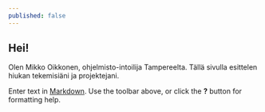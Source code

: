 ```yaml
---
published: false
---
```

## Hei!

Olen Mikko Oikkonen, ohjelmisto-intoilija Tampereelta. Tällä sivulla esittelen hiukan tekemisiäni ja projektejani.

Enter text in [Markdown](http://daringfireball.net/projects/markdown/). Use the toolbar above, or click the **?** button for formatting help.
